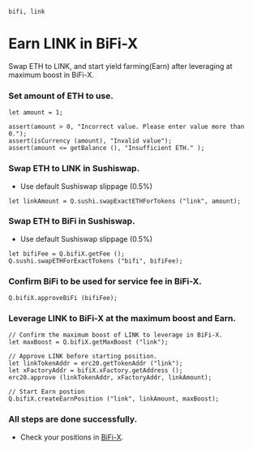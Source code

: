 ```meta-Currency
bifi, link
```

# Earn LINK in BiFi-X

Swap ETH to LINK, and start yield farming(Earn) after leveraging at maximum boost in BiFi-X.

### Set amount of ETH to use.

```input ETH
let amount = 1;
```

```input-Verify
assert(amount > 0, "Incorrect value. Please enter value more than 0.");
assert(isCurrency (amount), "Invalid value");
assert(amount <= getBalance (), "Insufficient ETH." );
```

### Swap ETH to LINK in Sushiswap.

- Use default Sushiswap slippage (0.5%)

```taster
let linkAmount = Q.sushi.swapExactETHForTokens ("link", amount);
```

### Swap ETH to BiFi in Sushiswap.

- Use default Sushiswap slippage (0.5%)

```taster
let bifiFee = Q.bifiX.getFee ();
Q.sushi.swapETHForExactTokens ("bifi", bifiFee);
```

### Confirm BiFi to be used for service fee in BiFi-X.

```taster
Q.bifiX.approveBiFi (bifiFee);
```

### Leverage LINK to BiFi-X at the maximum boost and Earn.

```taster
// Confirm the maximum boost of LINK to leverage in BiFi-X.
let maxBoost = Q.bifiX.getMaxBoost ("link");

// Approve LINK before starting position.
let linkTokenAddr = erc20.getTokenAddr ("link");
let xFactoryAddr = bifiX.xFactory.getAddress ();
erc20.approve (linkTokenAddr, xFactoryAddr, linkAmount);

// Start Earn postion
Q.bifiX.createEarnPosition ("link", linkAmount, maxBoost);
```

### All steps are done successfully.

- Check your positions in [BiFi-X](https://x.bifi.finance/).
